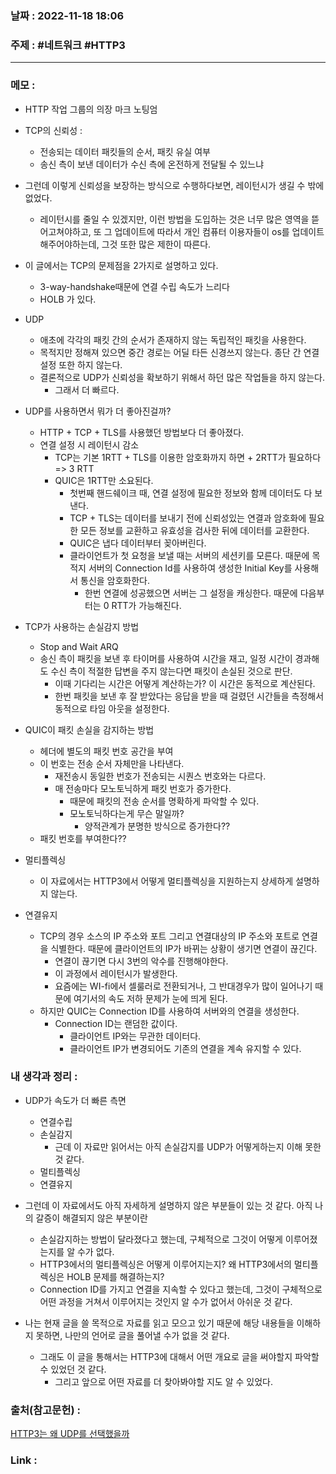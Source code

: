 ### 날짜 : 2022-11-18 18:06
### 주제 : #네트워크 #HTTP3 

---- 

### 메모 : 
- HTTP 작업 그룹의 의장 마크 노팅엄 

- TCP의 신뢰성 : 
	- 전송되는 데이터 패킷들의 순서, 패킷 유실 여부 
	- 송신 측이 보낸 데이터가 수신 측에 온전하게 전달될 수 있느냐 
- 그런데 이렇게 신뢰성을 보장하는 방식으로 수행하다보면, 레이턴시가 생길 수 밖에 없었다. 
	- 레이턴시를 줄일 수 있겠지만, 이런 방법을 도입하는 것은 너무 많은 영역을 뜯어고쳐야하고, 또 그 업데이트에 따라서 개인 컴퓨터 이용자들이 os를 업데이트해주어야하는데, 그것 또한 많은 제한이 따른다. 

- 이 글에서는 TCP의 문제점을 2가지로 설명하고 있다. 
	- 3-way-handshake때문에 연결 수립 속도가 느리다 
	- HOLB 가 있다. 

- UDP
	- 애초에 각각의 패킷 간의 순서가 존재하지 않는 독립적인 패킷을 사용한다. 
	- 목적지만 정해져 있으면 중간 경로는 어딜 타든 신경쓰지 않는다. 종단 간 연결 설정 또한 하지 않는다. 
	- 결론적으로 UDP가 신뢰성을 확보하기 위해서 하던 많은 작업들을 하지 않는다. 
		- 그래서 더 빠르다. 

- UDP를 사용하면서 뭐가 더 좋아진걸까? 
	- HTTP + TCP + TLS를 사용했던 방법보다 더 좋아졌다. 
	- 연결 설정 시 레이턴시 감소 
		- TCP는 기본 1RTT + TLS를 이용한 암호화까지 하면 + 2RTT가 필요하다 => 3 RTT 
		- QUIC은 1RTT만 소요된다. 
			- 첫번째 핸드쉐이크 때, 연결 설정에 필요한 정보와 함께 데이터도 다 보낸다. 
			- TCP + TLS는 데이터를 보내기 전에 신뢰성있는 연결과 암호화에 필요한 모든 정보를 교환하고 유효성을 검사한 뒤에 데이터를 교환한다. 
			- QUIC은 냅다 데이터부터 꽂아버린다. 
			- 클라이언트가 첫 요청을 보낼 때는 서버의 세션키를 모른다. 때문에 목적지 서버의 Connection Id를 사용하여 생성한 Initial Key를 사용해서 통신을 암호화한다. 
				- 한번 연결에 성공했으면 서버는 그 설정을 캐싱한다. 때문에 다음부터는 0 RTT가 가능해진다. 

- TCP가 사용하는 손실감지 방법 
	- Stop and Wait ARQ 
	- 송신 측이 패킷을 보낸 후 타이머를 사용하여 시간을 재고, 일정 시간이 경과해도 수신 측이 적절한 답변을 주지 않는다면 패킷이 손실된 것으로 판단. 
		- 이때 기다리는 시간은 어떻게 계산하는가? 이 시간은 동적으로 계산된다. 
		- 한번 패킷을 보낸 후 잘 받았다는 응답을 받을 때 걸렸던 시간들을 측정해서 동적으로 타임 아웃을 설정한다. 
- QUIC이 패킷 손실을 감지하는 방법 
	- 헤더에 별도의 패킷 번호 공간을 부여 
	- 이 번호는 전송 순서 자체만을 나타낸다. 
		- 재전송시 동일한 번호가 전송되는 시퀀스 번호와는 다르다. 
		- 매 전송마다 모노토닉하게 패킷 번호가 증가한다. 
			- 때문에 패킷의 전송 순서를 명확하게 파악할 수 있다. 
			- 모노토닉하다는게 무슨 말일까?
				- 양적관계가 분명한 방식으로 증가한다?? 
	- 패킷 번호를 부여한다?? 


- 멀티플렉싱 
	- 이 자료에서는 HTTP3에서 어떻게 멀티플렉싱을 지원하는지 상세하게 설명하지 않는다. 

- 연결유지 
	- TCP의 경우 소스의 IP 주소와 포트 그리고 연결대상의 IP 주소와 포트로 연결을 식별한다. 때문에 클라이언트의 IP가 바뀌는 상황이 생기면 연결이 끊긴다. 
		- 연결이 끊기면 다시 3번의 악수를 진행해야한다. 
		- 이 과정에서 레이턴시가 발생한다. 
		- 요즘에는 WI-fi에서 셀룰러로 전환되거나, 그 반대경우가 많이 일어나기 때문에 여기서의 속도 저하 문제가 눈에 띄게 된다. 
	- 하지만 QUIC는 Connection ID를 사용하여 서버와의 연결을 생성한다. 
		- Connection ID는 랜덤한 값이다. 
			- 클라이언트 IP와는 무관한 데이터다. 
			- 클라이언트 IP가 변경되어도 기존의 연결을 계속 유지할 수 있다. 


### 내 생각과 정리 : 
- UDP가 속도가 더 빠른 측면
	- 연결수립 
	- 손실감지 
		- 근데 이 자료만 읽어서는 아직 손실감지를 UDP가 어떻게하는지 이해 못한 것 같다. 
	- 멀티플렉싱 
	- 연결유지 



- 그런데 이 자료에서도 아직 자세하게 설명하지 않은 부분들이 있는 것 같다. 아직 나의 갈증이 해결되지 않은 부분이란 
	- 손실감지하는 방법이 달라졌다고 했는데, 구체적으로 그것이 어떻게 이루어졌는지를 알 수가 없다. 
	- HTTP3에서의 멀티플렉싱은 어떻게 이루어지는지? 왜 HTTP3에서의 멀티플렉싱은 HOLB 문제를 해결하는지? 
	- Connection ID를 가지고 연결을 지속할 수 있다고 했는데, 그것이 구체적으로 어떤 과정을 거쳐서 이루어지는 것인지 알 수가 없어서 아쉬운 것 같다. 

- 나는 현재 글을 쓸 목적으로 자료를 읽고 모으고 있기 때문에 해당 내용들을 이해하지 못하면, 나만의 언어로 글을 풀어낼 수가 없을 것 같다. 
	- 그래도 이 글을 통해서는 HTTP3에 대해서 어떤 개요로 글을 써야할지 파악할 수 있었던 것 같다. 
		- 그리고 앞으로 어떤 자료를 더 찾아봐야할 지도 알 수 있었다. 




### 출처(참고문헌) : 
[HTTP3는 왜 UDP를 선택했을까](https://evan-moon.github.io/2019/10/08/what-is-http3/)


### Link : 
